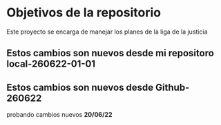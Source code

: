 # Objetivos de la repositorio

Este proyecto se encarga de manejar los planes de la liga de la justicia



## Estos cambios son nuevos desde mi repositoro local-260622-01-01
## Estos cambios son nuevos desde Github-260622
probando cambios nuevos
****20/06/22****


